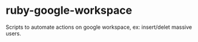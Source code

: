 # ruby-google-workspace
Scripts to automate actions on google workspace, ex: insert/delet massive users.
